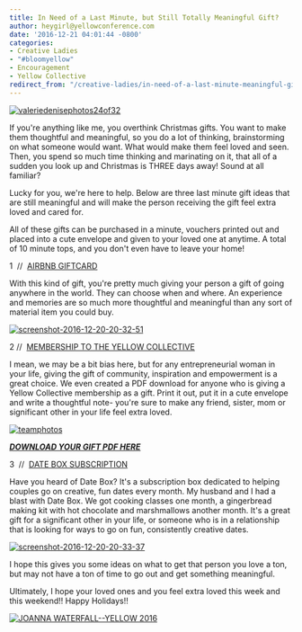 ```yaml
---
title: In Need of a Last Minute, but Still Totally Meaningful Gift?
author: heygirl@yellowconference.com
date: '2016-12-21 04:01:44 -0800'
categories:
- Creative Ladies
- "#bloomyellow"
- Encouragement
- Yellow Collective
redirect_from: "/creative-ladies/in-need-of-a-last-minute-meaningful-gift/"
---
```


[![valeriedenisephotos24of32](https://s3.amazonaws.com/yellow-files/blog/2016/12/ValerieDenisePhotos24of32.jpg)](https://s3.amazonaws.com/yellow-files/blog/2016/12/ValerieDenisePhotos24of32.jpg)

If you're anything like me, you overthink Christmas gifts. You want to make them thoughtful and meaningful, so you do a lot of thinking, brainstorming on what someone would want. What would make them feel loved and seen. Then, you spend so much time thinking and marinating on it, that all of a sudden you look up and Christmas is THREE days away! Sound at all familiar?

Lucky for you, we're here to help. Below are three last minute gift ideas that are still meaningful and will make the person receiving the gift feel extra loved and cared for.

All of these gifts can be purchased in a minute, vouchers printed out and placed into a cute envelope and given to your loved one at anytime. A total of 10 minute tops, and you don't even have to leave your home!

1  //  [AIRBNB GIFTCARD](https://www.airbnb.com/gift)

With this kind of gift, you're pretty much giving your person a gift of going anywhere in the world. They can choose when and where. An experience and memories are so much more thoughtful and meaningful than any sort of material item you could buy.

[![screenshot-2016-12-20-20-32-51](https://s3.amazonaws.com/yellow-files/blog/2016/12/Screenshot-2016-12-20-20.32.51.png)](https://s3.amazonaws.com/yellow-files/blog/2016/12/Screenshot-2016-12-20-20.32.51.png)

2 //  [MEMBERSHIP TO THE YELLOW COLLECTIVE](http://yellowcollective.com/)

I mean, we may be a bit bias here, but for any entrepreneurial woman in your life, giving the gift of community, inspiration and empowerment is a great choice. We even created a PDF download for anyone who is giving a Yellow Collective membership as a gift. Print it out, put it in a cute envelope and write a thoughtful note- you're sure to make any friend, sister, mom or significant other in your life feel extra loved.

[![teamphotos](https://s3.amazonaws.com/yellow-files/blog/2016/11/TeamPhotos-.jpg)](https://s3.amazonaws.com/yellow-files/blog/2016/11/TeamPhotos-.jpg)

**_[DOWNLOAD YOUR GIFT PDF HERE](https://s3.amazonaws.com/yellow-files/blog/2016/12/Gift_Note.pdf)_**

3  //  [DATE BOX SUBSCRIPTION](https://www.getdatebox.com/gifts)

Have you heard of Date Box? It's a subscription box dedicated to helping couples go on creative, fun dates every month. My husband and I had a blast with Date Box. We got cooking classes one month, a gingerbread making kit with hot chocolate and marshmallows another month. It's a great gift for a significant other in your life, or someone who is in a relationship that is looking for ways to go on fun, consistently creative dates.

[![screenshot-2016-12-20-20-33-37](https://s3.amazonaws.com/yellow-files/blog/2016/12/Screenshot-2016-12-20-20.33.37.png)](https://s3.amazonaws.com/yellow-files/blog/2016/12/Screenshot-2016-12-20-20.33.37.png)

I hope this gives you some ideas on what to get that person you love a ton, but may not have a ton of time to go out and get something meaningful.

Ultimately, I hope your loved ones and you feel extra loved this week and this weekend!! Happy Holidays!!

[![JOANNA WATERFALL--YELLOW 2016](https://s3.amazonaws.com/yellow-files/blog/2016/06/Screen-Shot-2016-06-07-at-1.43.27-AM.png)](instagram.com/joannawaterfall)

